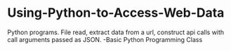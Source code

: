 # Using-Python-to-Access-Web-Data
Python programs. File read, extract data from a url, construct api calls with call arguments passed as JSON. 
-Basic Python Programming Class
